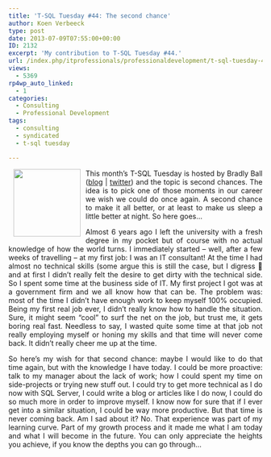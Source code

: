 ```yaml
---
title: 'T-SQL Tuesday #44: The second chance'
author: Koen Verbeeck
type: post
date: 2013-07-09T07:55:00+00:00
ID: 2132
excerpt: 'My contribution to T-SQL Tuesday #44.'
url: /index.php/itprofessionals/professionaldevelopment/t-sql-tuesday-44-the/
views:
  - 5369
rp4wp_auto_linked:
  - 1
categories:
  - Consulting
  - Professional Development
tags:
  - consulting
  - syndicated
  - t-sql tuesday

---
```

<p style="text-align: justify;">
  <a href="http://www.sqlballs.com/2013/07/t-sql-tuesday-44-second-chance.html"><img style="float: left; margin-top: 0px; margin-bottom: 0px; margin-left: 10px; margin-right: 10px;" src="/wp-content/uploads/users/koenverbeeck/TSQL2sday37/TSQL2sday.PNG?mtime=1355209029" alt="" width="133" height="134" /></a>
</p>

<p style="text-align: justify;">
  This month’s T-SQL Tuesday is hosted by Bradly Ball (<a href="http://www.sqlballs.com/">blog</a> | <a href="https://twitter.com/SQLBalls">twitter</a>) and the topic is second chances. The idea is to pick one of those moments in our career we wish we could do once again. A second chance to make it all better, or at least to make us sleep a little better at night. So here goes…
</p>

<p style="text-align: justify;">
  <span style="text-align: justify;">Almost 6 years ago I left the university with a fresh degree in my pocket but of course with no actual knowledge of how the world turns. I immediately started – well, after a few weeks of travelling – at my first job: I was an IT consultant! At the time I had almost no technical skills (some argue this is still the case, but I digress 🙂 and at first I didn’t really felt the desire to get dirty with the technical side. So I spent some time at the business side of IT. My first project I got was at a government firm and we all know how that can be. The problem was: most of the time I didn’t have enough work to keep myself 100% occupied. Being my first real job ever, I didn’t really know how to handle the situation. Sure, it might seem “cool” to surf the net on the job, but trust me, it gets boring real fast. Needless to say, I wasted quite some time at that job not really employing myself or honing my skills and that time will never come back. It didn’t really cheer me up at the time.</span>
</p>

<p style="text-align: justify;">
  So here’s my wish for that second chance: maybe I would like to do that time again, but with the knowledge I have today. I could be more proactive: talk to my manager about the lack of work; how I could spent my time on side-projects or trying new stuff out. I could try to get more technical as I do now with SQL Server, I could write a blog or articles like I do now, I could do so much more in order to improve myself. I know now for sure that if I ever get into a similar situation, I could be way more productive. But that time is never coming back. Am I sad about it? No. That experience was part of my learning curve. Part of my growth process and it made me what I am today and what I will become in the future. You can only appreciate the heights you achieve, if you know the depths you can go through…
</p>